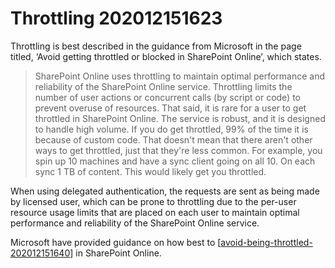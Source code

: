 # Throttling 202012151623

Throttling is best described in the guidance from Microsoft in the page titled, ‘Avoid getting throttled or blocked in SharePoint Online’, which states.

> SharePoint Online uses throttling to maintain optimal performance and reliability of the SharePoint Online service. Throttling limits the number of user actions or concurrent calls (by script or code) to prevent overuse of resources.
> That said, it is rare for a user to get throttled in SharePoint Online. The service is robust, and it is designed to handle high volume. If you do get throttled, 99% of the time it is because of custom code. That doesn't mean that there aren't other ways to get throttled, just that they're less common. For example, you spin up 10 machines and have a sync client going on all 10. On each sync 1 TB of content. This would likely get you throttled.

When using delegated authentication, the requests are sent as being made by licensed user, which can be prone to throttling due to the per-user resource usage limits that are placed on each user to maintain optimal performance and reliability of the SharePoint Online service.

Microsoft have provided guidance on how best to [[avoid-being-throttled-202012151640]] in SharePoint Online.

[//begin]: # "Autogenerated link references for markdown compatibility"
[avoid-being-throttled-202012151640]: avoid-being-throttled-202012151640 "Avoid Being Throttled 202012151640"
[//end]: # "Autogenerated link references"